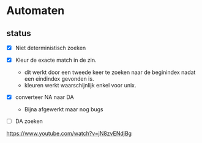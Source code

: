 # Automaten

## status
- [x] Niet deterministisch zoeken
- [x] Kleur de exacte match in de zin.
    - dit werkt door een tweede keer te zoeken naar de beginindex nadat een eindindex gevonden is.
    - kleuren werkt waarschijnlijk enkel voor unix.
- [x] converteer NA naar DA
    - Bijna afgewerkt maar nog bugs
- [ ] DA zoeken


https://www.youtube.com/watch?v=jN8zvENdjBg